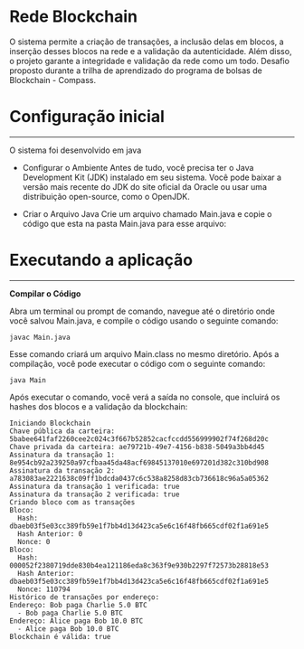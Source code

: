 # Rede Blockchain
 O sistema permite a criação de transações, a inclusão delas em blocos, a inserção desses blocos na rede e a validação da autenticidade. Além disso, o projeto garante a integridade e validação da rede como um todo. Desafio proposto durante a trilha de aprendizado do programa de bolsas de Blockchain - Compass.

 # Configuração inicial
 ---
 O sistema foi desenvolvido em java
* Configurar o Ambiente
Antes de tudo, você precisa ter o Java Development Kit (JDK) instalado em seu sistema. Você pode baixar a versão mais recente do JDK do site oficial da Oracle ou usar uma distribuição open-source, como o OpenJDK.

*  Criar o Arquivo Java
Crie um arquivo chamado Main.java e copie o código que esta na pasta Main.java para esse arquivo:

# Executando a aplicação
---
**Compilar o Código**

Abra um terminal ou prompt de comando, navegue até o diretório onde você salvou Main.java, e compile o código usando o seguinte comando:

```
javac Main.java
```
Esse comando criará um arquivo Main.class no mesmo diretório.
Após a compilação, você pode executar o código com o seguinte comando:
```
java Main
```
Após executar o comando, você verá a saída no console, que incluirá os hashes dos blocos e a validação da blockchain:
```
Iniciando Blockchain
Chave pública da carteira: 5babee641faf2260cee2c024c3f667b52852cacfccdd556999902f74f268d20c
Chave privada da carteira: ae79721b-49e7-4156-b838-5049a3bb4d45
Assinatura da transação 1: 8e954cb92a239250a97cfbaa45da48acf69845137010e697201d382c310bd908
Assinatura da transação 2: a783083ae2221638c09ff1bdcda0437c6c538a8258d83cb736618c96a5a05362
Assinatura da transação 1 verificada: true
Assinatura da transação 2 verificada: true
Criando bloco com as transações
Bloco:
  Hash: dbaeb03f5e03cc389fb59e1f7bb4d13d423ca5e6c16f48fb665cdf02f1a691e5
  Hash Anterior: 0
  Nonce: 0
Bloco:
  Hash: 000052f2380719dde830b4ea121186eda8c363f9e930b2297f72573b28818e53
  Hash Anterior: dbaeb03f5e03cc389fb59e1f7bb4d13d423ca5e6c16f48fb665cdf02f1a691e5
  Nonce: 110794
Histórico de transações por endereço:
Endereço: Bob paga Charlie 5.0 BTC
  - Bob paga Charlie 5.0 BTC
Endereço: Alice paga Bob 10.0 BTC
  - Alice paga Bob 10.0 BTC
Blockchain é válida: true
```